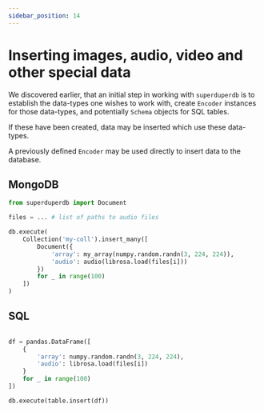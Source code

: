 ```yaml
---
sidebar_position: 14
---
```


# Inserting images, audio, video and other special data

We discovered earlier, that an initial step in working with `superduperdb`
is to establish the data-types one wishes to work with, create `Encoder` instances for
those data-types, and potentially
`Schema` objects for SQL tables.

If these have been created, data may be inserted which use these data-types.

A previously defined `Encoder` may be used directly to insert data to the database.

## MongoDB

```python
from superduperdb import Document

files = ... # list of paths to audio files

db.execute(
    Collection('my-coll').insert_many([
        Document({
            'array': my_array(numpy.random.randn(3, 224, 224)),
            'audio': audio(librosa.load(files[i]))
        })
        for _ in range(100)
    ])
)
```

## SQL

```python

df = pandas.DataFrame([
    {
        'array': numpy.random.randn(3, 224, 224),
        'audio': librosa.load(files[i])
    } 
    for _ in range(100)
])

db.execute(table.insert(df))
```


